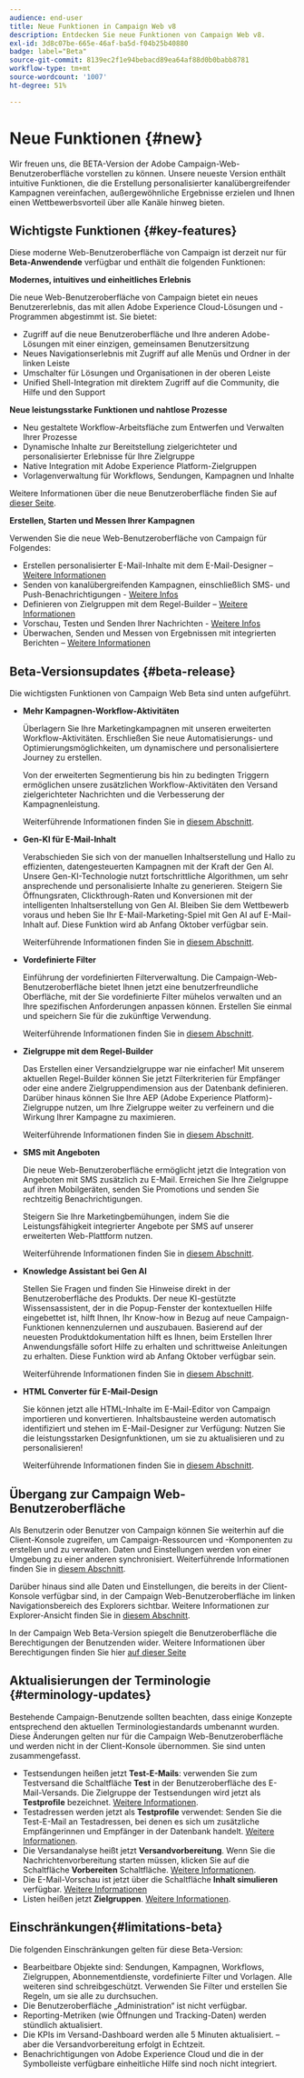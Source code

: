 ```yaml
---
audience: end-user
title: Neue Funktionen in Campaign Web v8
description: Entdecken Sie neue Funktionen von Campaign Web v8.
exl-id: 3d8c07be-665e-46af-ba5d-f04b25b40880
badge: label="Beta"
source-git-commit: 8139ec2f1e94bebacd89ea64af88d0b0babb8781
workflow-type: tm+mt
source-wordcount: '1007'
ht-degree: 51%

---
```



# Neue Funktionen {#new}

Wir freuen uns, die BETA-Version der Adobe Campaign-Web-Benutzeroberfläche vorstellen zu können. Unsere neueste Version enthält intuitive Funktionen, die die Erstellung personalisierter kanalübergreifender Kampagnen vereinfachen, außergewöhnliche Ergebnisse erzielen und Ihnen einen Wettbewerbsvorteil über alle Kanäle hinweg bieten.

## Wichtigste Funktionen {#key-features}

Diese moderne Web-Benutzeroberfläche von Campaign ist derzeit nur für **Beta-Anwendende** verfügbar und enthält die folgenden Funktionen:

**Modernes, intuitives und einheitliches Erlebnis**

Die neue Web-Benutzeroberfläche von Campaign bietet ein neues Benutzererlebnis, das mit allen Adobe Experience Cloud-Lösungen und -Programmen abgestimmt ist. Sie bietet:

* Zugriff auf die neue Benutzeroberfläche und Ihre anderen Adobe-Lösungen mit einer einzigen, gemeinsamen Benutzersitzung
* Neues Navigationserlebnis mit Zugriff auf alle Menüs und Ordner in der linken Leiste
* Umschalter für Lösungen und Organisationen in der oberen Leiste
* Unified Shell-Integration mit direktem Zugriff auf die Community, die Hilfe und den Support

**Neue leistungsstarke Funktionen und nahtlose Prozesse**

* Neu gestaltete Workflow-Arbeitsfläche zum Entwerfen und Verwalten Ihrer Prozesse
* Dynamische Inhalte zur Bereitstellung zielgerichteter und personalisierter Erlebnisse für Ihre Zielgruppe
* Native Integration mit Adobe Experience Platform-Zielgruppen
* Vorlagenverwaltung für Workflows, Sendungen, Kampagnen und Inhalte

Weitere Informationen über die neue Benutzeroberfläche finden Sie auf [dieser Seite](../get-started/user-interface.md).

**Erstellen, Starten und Messen Ihrer Kampagnen**

Verwenden Sie die neue Web-Benutzeroberfläche von Campaign für Folgendes:

* Erstellen personalisierter E-Mail-Inhalte mit dem E-Mail-Designer – [Weitere Informationen](../content/edit-content.md)
* Senden von kanalübergreifenden Kampagnen, einschließlich SMS- und Push-Benachrichtigungen - [Weitere Infos](../workflows/activities/channels.md)
* Definieren von Zielgruppen mit dem Regel-Builder – [Weitere Informationen](../audience/about-recipients.md)
* Vorschau, Testen und Senden Ihrer Nachrichten - [Weitere Infos](../monitor/prepare-send.md)
* Überwachen, Senden und Messen von Ergebnissen mit integrierten Berichten – [Weitere Informationen](../reporting/delivery-reports.md)


## Beta-Versionsupdates {#beta-release}

Die wichtigsten Funktionen von Campaign Web Beta sind unten aufgeführt.

* **Mehr Kampagnen-Workflow-Aktivitäten**

  Überlagern Sie Ihre Marketingkampagnen mit unseren erweiterten Workflow-Aktivitäten. Erschließen Sie neue Automatisierungs- und Optimierungsmöglichkeiten, um dynamischere und personalisiertere Journey zu erstellen.

  Von der erweiterten Segmentierung bis hin zu bedingten Triggern ermöglichen unsere zusätzlichen Workflow-Aktivitäten den Versand zielgerichteter Nachrichten und die Verbesserung der Kampagnenleistung.

  Weiterführende Informationen finden Sie in [diesem Abschnitt](../workflows/gs-workflows.md).

* **Gen-KI für E-Mail-Inhalt**

  Verabschieden Sie sich von der manuellen Inhaltserstellung und Hallo zu effizienten, datengesteuerten Kampagnen mit der Kraft der Gen AI.  Unsere Gen-KI-Technologie nutzt fortschrittliche Algorithmen, um sehr ansprechende und personalisierte Inhalte zu generieren. Steigern Sie Öffnungsraten, Clickthrough-Raten und Konversionen mit der intelligenten Inhaltserstellung von Gen AI. Bleiben Sie dem Wettbewerb voraus und heben Sie Ihr E-Mail-Marketing-Spiel mit Gen AI auf E-Mail-Inhalt auf. Diese Funktion wird ab Anfang Oktober verfügbar sein.

  Weiterführende Informationen finden Sie in [diesem Abschnitt](../content/generative-gs.md).

* **Vordefinierte Filter**

  Einführung der vordefinierten Filterverwaltung. Die Campaign-Web-Benutzeroberfläche bietet Ihnen jetzt eine benutzerfreundliche Oberfläche, mit der Sie vordefinierte Filter mühelos verwalten und an Ihre spezifischen Anforderungen anpassen können. Erstellen Sie einmal und speichern Sie für die zukünftige Verwendung.

  Weiterführende Informationen finden Sie in [diesem Abschnitt](../get-started/predefined-filters.md).

* **Zielgruppe mit dem Regel-Builder**

  Das Erstellen einer Versandzielgruppe war nie einfacher! Mit unserem aktuellen Regel-Builder können Sie jetzt Filterkriterien für Empfänger oder eine andere Zielgruppendimension aus der Datenbank definieren. Darüber hinaus können Sie Ihre AEP (Adobe Experience Platform)-Zielgruppe nutzen, um Ihre Zielgruppe weiter zu verfeinern und die Wirkung Ihrer Kampagne zu maximieren.

  Weiterführende Informationen finden Sie in [diesem Abschnitt](../audience/segment-builder.md).

* **SMS mit Angeboten**

  Die neue Web-Benutzeroberfläche ermöglicht jetzt die Integration von Angeboten mit SMS zusätzlich zu E-Mail. Erreichen Sie Ihre Zielgruppe auf ihren Mobilgeräten, senden Sie Promotions und senden Sie rechtzeitig Benachrichtigungen.

  Steigern Sie Ihre Marketingbemühungen, indem Sie die Leistungsfähigkeit integrierter Angebote per SMS auf unserer erweiterten Web-Plattform nutzen.

  Weiterführende Informationen finden Sie in [diesem Abschnitt](../content/offers.md).

<!--
* Adobe Experience Manager (AEM) Integration
    
    With our AEM integration extended to web UI, you can easily manage assets and synchronize full HTML templates, empowering you to create captivating digital experiences without any hassle. 
    
    Elevate and streamline your content management capabilities on the web UI with this integration to boost productivity.
-->

* **Knowledge Assistant bei Gen AI**

  Stellen Sie Fragen und finden Sie Hinweise direkt in der Benutzeroberfläche des Produkts. Der neue KI-gestützte Wissensassistent, der in die Popup-Fenster der kontextuellen Hilfe eingebettet ist, hilft Ihnen, Ihr Know-how in Bezug auf neue Campaign-Funktionen kennenzulernen und auszubauen. Basierend auf der neuesten Produktdokumentation hilft es Ihnen, beim Erstellen Ihrer Anwendungsfälle sofort Hilfe zu erhalten und schrittweise Anleitungen zu erhalten. Diese Funktion wird ab Anfang Oktober verfügbar sein.

  Weiterführende Informationen finden Sie in [diesem Abschnitt](../get-started/using-ai.md).

* **HTML Converter für E-Mail-Design**

  Sie können jetzt alle HTML-Inhalte im E-Mail-Editor von Campaign importieren und konvertieren. Inhaltsbausteine werden automatisch identifiziert und stehen im E-Mail-Designer zur Verfügung: Nutzen Sie die leistungsstarken Designfunktionen, um sie zu aktualisieren und zu personalisieren!

  Weiterführende Informationen finden Sie in [diesem Abschnitt](../content/existing-content.md).


## Übergang zur Campaign Web-Benutzeroberfläche

Als Benutzerin oder Benutzer von Campaign können Sie weiterhin auf die Client-Konsole zugreifen, um Campaign-Ressourcen und -Komponenten zu erstellen und zu verwalten. Daten und Einstellungen werden von einer Umgebung zu einer anderen synchronisiert. Weiterführende Informationen finden Sie in [diesem Abschnitt](../get-started/get-started.md#about-campaign-client-consoleac-client).

Darüber hinaus sind alle Daten und Einstellungen, die bereits in der Client-Konsole verfügbar sind, in der Campaign Web-Benutzeroberfläche im linken Navigationsbereich des Explorers sichtbar. Weitere Informationen zur Explorer-Ansicht finden Sie in [diesem Abschnitt](../get-started/user-interface.md#explorer-user-interface-explorer).

In der Campaign Web Beta-Version spiegelt die Benutzeroberfläche die Berechtigungen der Benutzenden wider. Weitere Informationen über Berechtigungen finden Sie hier [auf dieser Seite](../get-started/permissions.md)

## Aktualisierungen der Terminologie {#terminology-updates}

Bestehende Campaign-Benutzende sollten beachten, dass einige Konzepte entsprechend den aktuellen Terminologiestandards umbenannt wurden. Diese Änderungen gelten nur für die Campaign Web-Benutzeroberfläche und werden nicht in der Client-Konsole übernommen. Sie sind unten zusammengefasst.

* Testsendungen heißen jetzt **Test-E-Mails**: verwenden Sie zum Testversand die Schaltfläche **Test** in der Benutzeroberfläche des E-Mail-Versands. Die Zielgruppe der Testsendungen wird jetzt als **Testprofile** bezeichnet. [Weitere Informationen](../preview-test/test-deliveries.md).
* Testadressen werden jetzt als **Testprofile** verwendet: Senden Sie die Test-E-Mail an Testadressen, bei denen es sich um zusätzliche Empfängerinnen und Empfänger in der Datenbank handelt. [Weitere Informationen](../preview-test/test-deliveries.md).
* Die Versandanalyse heißt jetzt **Versandvorbereitung**. Wenn Sie die Nachrichtenvorbereitung starten müssen, klicken Sie auf die Schaltfläche **Vorbereiten** Schaltfläche. [Weitere Informationen](../monitor/prepare-send.md).
* Die E-Mail-Vorschau ist jetzt über die Schaltfläche **Inhalt simulieren** verfügbar. [Weitere Informationen](../preview-test/preview-test.md)
* Listen heißen jetzt **Zielgruppen**. [Weitere Informationen](../audience/about-recipients.md).

## Einschränkungen{#limitations-beta}

Die folgenden Einschränkungen gelten für diese Beta-Version:

* Bearbeitbare Objekte sind: Sendungen, Kampagnen, Workflows, Zielgruppen, Abonnementdienste, vordefinierte Filter und Vorlagen. Alle weiteren sind schreibgeschützt. Verwenden Sie Filter und erstellen Sie Regeln, um sie alle zu durchsuchen.
* Die Benutzeroberfläche „Administration“ ist nicht verfügbar.
* Reporting-Metriken (wie Öffnungen und Tracking-Daten) werden stündlich aktualisiert.
* Die KPIs im Versand-Dashboard werden alle 5 Minuten aktualisiert. – aber die Versandvorbereitung erfolgt in Echtzeit.
* Benachrichtigungen von Adobe Experience Cloud und die in der Symbolleiste verfügbare einheitliche Hilfe sind noch nicht integriert.

